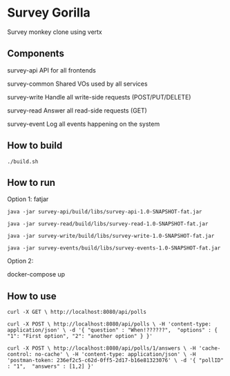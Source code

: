 # Survey Gorilla
Survey monkey clone using vertx 
    
## Components

survey-api
API for all frontends

survey-common
Shared VOs used by all services

survey-write
Handle all write-side requests (POST/PUT/DELETE)

survey-read
Answer all read-side requests (GET)

survey-event
Log all events happening on the system


## How to build

`./build.sh`


## How to run

Option 1: fatjar

`java -jar survey-api/build/libs/survey-api-1.0-SNAPSHOT-fat.jar`

`java -jar survey-read/build/libs/survey-read-1.0-SNAPSHOT-fat.jar`

`java -jar survey-write/build/libs/survey-write-1.0-SNAPSHOT-fat.jar`

`java -jar survey-events/build/libs/survey-events-1.0-SNAPSHOT-fat.jar`

Option 2:

docker-compose up

## How to use

`curl -X GET \
   http://localhost:8080/api/polls`

`curl -X POST \
  http://localhost:8080/api/polls \
  -H 'content-type: application/json' \
  -d '{
"question" : "When!??????", 
"options" : { 
	"1": "First option",
	"2": "another option"
	}
}'` 

`curl -X POST \
   http://localhost:8080/api/polls/1/answers \
   -H 'cache-control: no-cache' \
   -H 'content-type: application/json' \
   -H 'postman-token: 236ef2c5-c62d-0ff5-2d17-b16e81323076' \
   -d '{
 "pollID" : "1", 
 "answers" : [1,2]
 }'`
